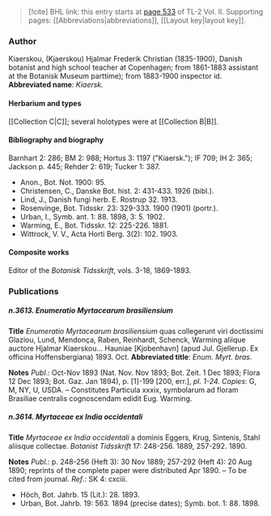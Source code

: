 > [!cite] BHL link: this entry starts at [page 533](https://www.biodiversitylibrary.org/page/33068775) of TL-2 Vol. II.
> Supporting pages: [[Abbreviations|abbreviations]], [[Layout key|layout key]].

### Author

Kiaerskou, (Kjaerskou) Hjalmar Frederik Christian (1835-1900), Danish botanist and high school teacher at Copenhagen; from 1861-1883 assistant at the Botanisk Museum parttime); from 1883-1900 inspector id. 
**Abbreviated name**: *Kiaersk.*

#### Herbarium and types

[[Collection C|C]]; several holotypes were at [[Collection B|B]].

#### Bibliography and biography

Barnhart 2: 286; BM 2: 988; Hortus 3: 1197 ("Kiaersk."); IF 709; IH 2: 365; Jackson p. 445; Rehder 2: 619; Tucker 1: 387.
- Anon., Bot. Not. 1900: 95.
- Christensen, C., Danske Bot. hist. 2: 431-433. 1926 (bibl.).
- Lind, J., Danish fungi herb. E. Rostrup 32. 1913.
- Rosenvinge, Bot. Tidsskr. 23: 329-333. 1900 (1901) (portr.).
- Urban, I., Symb. ant. 1: 88. 1898, 3: 5. 1902.
- Warming, E., Bot. Tidsskr. 12: 225-226. 1881.
- Wittrock, V. V., Acta Horti Berg. 3(2): 102. 1903.

#### Composite works

Editor of the *Botanisk Tidsskrift*, vols. 3-18, 1869-1893.

### Publications

##### n.3613. Enumeratio Myrtacearum brasiliensium

**Title**
*Enumeratio Myrtacearum brasiliensium* quas collegerunt viri doctissimi Glaziou, Lund, Mendonça, Raben, Reinhardt, Schenck, Warming aliique auctore Hjalmar Kiaerskou... Hauniae \[Kjobenhavn\] (apud Jul. Gjellerup. Ex officina Hoffensbergiana) 1893. Oct.
**Abbreviated title**: *Enum. Myrt. bras.*

**Notes**
*Publ*.: Oct-Nov 1893 (Nat. Nov. Nov 1893; Bot. Zeit. 1 Dec 1893; Flora 12 Dec 1893; Bot. Gaz. Jan 1894), p. \[1\]-199 \[200, err.\], *pl. 1-24. Copies*: G, M, NY, U, USDA. – Constitutes Particula xxxix, symbolarum ad floram Brasiliae centralis cognoscendam edidit Eug. Warming.

##### n.3614. Myrtaceae ex India occidentali

**Title**
*Myrtaceae ex India occidentali* a dominis Eggers, Krug, Sintenis, Stahl aliisque collectae. *Botanist Tidsskrift* 17: 248-256. 1889, 257-292. 1890.

**Notes**
*Publ*.: p. 248-256 (Heft 3): 30 Nov 1889; 257-292 (Heft 4): 20 Aug 1890; reprints of the complete paper were distributed Apr 1890. – To be cited from journal.
*Ref*.: SK 4: cxciii.
- Höch, Bot. Jahrb. 15 (Lit.): 28. 1893.
- Urban, Bot. Jahrb. 19: 563. 1894 (precise dates); Symb. bot. 1: 88. 1898.

